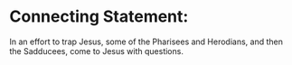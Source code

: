 # Connecting Statement:

In an effort to trap Jesus, some of the Pharisees and Herodians, and then the Sadducees, come to Jesus with questions.